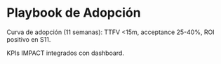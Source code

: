 # Playbook de Adopción

Curva de adopción (11 semanas): TTFV <15m, acceptance 25-40%, ROI positivo en S11.

KPIs IMPACT integrados con dashboard.
